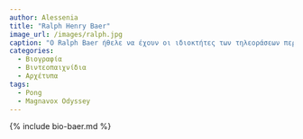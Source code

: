 ```yaml
---
author: Alessenia
title: "Ralph Henry Baer"
image_url: /images/ralph.jpg
caption: "O Ralph Baer ήθελε να έχουν οι ιδιοκτήτες των τηλεοράσεων περισσότερες δυνατότες και για αυτό δημιούργησε την πρώτη οικιακή κονσόλα βιντεοπαιχνιδιών γνωστή ως Magnavox Odyssey"
categories:
  - Βιογραφία 
  - Βιντεοπαιχνίδια
  - Αρχέτυπα
tags:
  - Pong
  - Magnavox Odyssey
---
```


{% include bio-baer.md %}
